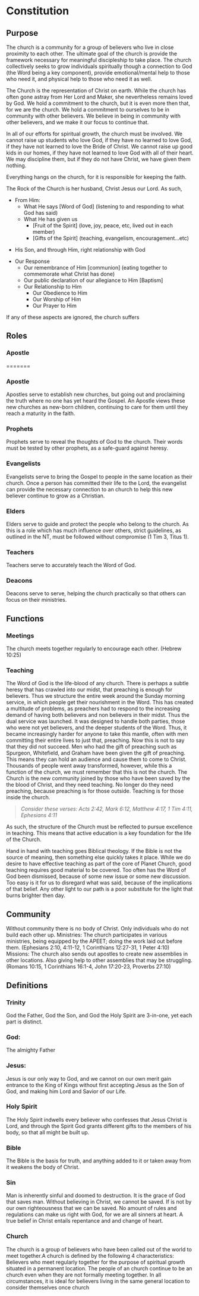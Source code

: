 # Constitution

## Purpose

The church is a community for a group of believers who live in close proximity to each other. The ultimate goal of the church is provide the framework necessary for meaningful discipleship to take place. The church collectively seeks to grow individuals spiritually though a connection to God (the Word being a key component), provide emotional/mental help to those who need it, and physical help to those who need it as well.

The Church is the representation of Christ on earth. While the church has often gone astray from Her Lord and Maker, she nevertheless remains loved by God. We hold a commitment to the church, but it is even more then that, for we are the church. We hold a commitment to ourselves to be in community with other believers. We believe in being in community with other believers, and we make it our focus to continue that.

In all of our efforts for spiritual growth, the church must be involved. We cannot raise up students who love God, if they have no learned to love God, if they have not learned to love the Bride of Christ. We cannot raise up good kids in our homes, if they have not learned to love God with all of their heart. We may discipline them, but if they do not have Christ, we have given them nothing.

Everything hangs on the church, for it is responsible for keeping the faith.

The Rock of the Church is her husband, Christ Jesus our Lord. As such,

* From Him:
	+ What He says [Word of God] (listening to and responding to what God has said)
	+ What He has given us
		- [Fruit of the Spirit] (love, joy, peace, etc, lived out in each member)
		- [Gifts of the Spirit] (teaching, evangelism, encouragement...etc)
- His Son, and through Him, right relationship with God
* Our Response
	+ Our remembrance of Him [communion] (eating together to commemorate what Christ has done)
	+ Our public declaration of our allegiance to Him [Baptism]
	+ Our Relationship to Him
		- Our Obedience to Him
		- Our Worship of Him
		- Our Prayer to Him

If any of these aspects are ignored, the church suffers


## Roles

### Apostle 
=======
### Apostle

Apostles serve to establish new churches, but going out and proclaiming the truth where no one has yet heard the Gospel. An Apostle views these new churches as new-born children, continuing to care for them until they reach a maturity in the faith.
### Prophets
Prophets serve to reveal the thoughts of God to the church. Their words must be tested by other prophets, as a safe-guard against heresy.
### Evangelists
Evangelists serve to bring the Gospel to people in the same location as their church. Once a person has committed their life to the Lord, the evangelist can provide the necessary connection to an church to help this new believer continue to grow as a Christian.
### Elders
Elders serve to guide and protect the people who belong to the church. As this is a role which has much influence over others, strict guidelines, as outlined in the NT, must be followed without compromise (1 Tim 3, Titus 1).
### Teachers
Teachers serve to accurately teach the Word of God.
### Deacons
Deacons serve to serve, helping the church practically so that others can focus on their ministries.

## Functions

### Meetings
The church meets together regularly to encourage each other. (Hebrew 10:25)
### Teaching
The Word of God is the life-blood of any church. There is perhaps a subtle heresy that has crawled into our midst, that preaching is enough for believers. Thus we structure the entire week around the Sunday morning service, in which people get their nourishment in the Word. This has created a multitude of problems, as preachers had to respond to the increasing demand of having both believers and non believers in their midst. Thus the dual service was launched. It was designed to handle both parties, those who were not yet believers, and the deeper students of the Word. Thus, it became increasingly harder for anyone to take this mantle, often with men committing their entire lives to just that, preaching. Now this is not to say that they did not succeed. Men who had the gift of preaching such as Spurgeon, Whitefield, and Graham have been given the gift of preaching. This means they can hold an audience and cause them to come to Christ. Thousands of people went away transformed, however, while this a function of the church, we must remember that this is not the church. The Church is the new community joined by those who have been saved by the the blood of Christ, and they need teaching. No longer do they need preaching, because preaching is for those outside. Teaching is for those inside the church.

>*Consider these verses: Acts 2:42, Mark 6:12, Matthew 4:17, 1 Tim 4:11, Ephesians 4:11*

As such, the structure of the Church must be reflected to pursue excellence in teaching. This means that active education is a key foundation for the life of the Church.

Hand in hand with teaching goes Biblical theology. If the Bible is not the source of meaning, then something else quickly takes it place. While we do desire to have effective teaching as part of the core of Planet Church, good teaching requires good material to be covered. Too often has the Word of God been dismissed, because of some new issue or some new discussion. Too easy is it for us to disregard what was said, because of the implications of that belief. Any other light to our path is a poor substitute for the light that burns brighter then day.
## Community
Without community there is no body of Christ. Only individuals who do not build each other up.
Ministries:
The church participates in various ministries, being equipped by the APEET; doing the work laid out before them. (Ephesians 2:10, 4:11-12, 1 Corinthians 12:27-31, 1 Peter 4:10)
Missions:
The church also sends out apostles to create new assemblies in other locations. Also giving help to other assemblies that may be struggling. (Romans 10:15, 1 Corinthians 16:1-4, John 17:20-23, Proverbs 27:10)

## Definitions

### Trinity
God the Father, God the Son, and God the Holy Spirit are 3-in-one, yet each part is distinct.
### God:
The almighty Father
### Jesus:
Jesus is our only way to God, and we cannot on our own merit gain entrance to the King of Kings without first accepting Jesus as the Son of God, and making him Lord and Savior of our Life.
### Holy Spirit
The Holy Spirit indwells every believer who confesses that Jesus Christ is Lord, and through the Spirit God grants different gifts to the members of his body, so that all might be built up.
### Bible
The Bible is the basis for truth, and anything added to it or taken away from it weakens the body of Christ.
### Sin
Man is inherently sinful and doomed to destruction. It is the grace of God that saves man. Without believing in Christ, we cannot be saved. If is not by our own righteousness that we can be saved. No amount of rules and regulations can make us right with God, for we are all sinners at heart. A true belief in Christ entails repentance and and change of heart.
### Church
The church is a group of believers who have been called out of the world to meet together.A church is defined by the following 4 characteristics: Believers who meet regularly together for the purpose of spiritual growth situated in a permanent location. The people of an church continue to be an church even when they are not formally meeting together. In all circumstances, it is ideal for believers living in the same general location to consider themselves once church